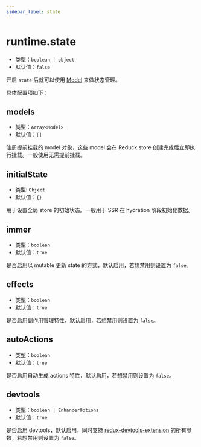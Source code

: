 ```yaml
---
sidebar_label: state
---
```


# runtime.state

- 类型：`boolean | object`
- 默认值：`false`

开启 `state` 后就可以使用 [Model](/docs/guides/topic-detail/model/quick-start) 来做状态管理。

具体配置项如下：

## models

- 类型：`Array<Model>`
- 默认值：`[]`

注册提前挂载的 model 对象，这些 model 会在 Reduck store 创建完成后立即执行挂载。一般使用无需提前挂载。

## initialState

- 类型: `Object`
- 默认值：`{}`

用于设置全局 store 的初始状态。一般用于 SSR 在 hydration 阶段初始化数据。

## immer

- 类型：`boolean`
- 默认值：`true`

是否启用以 mutable 更新 state 的方式，默认启用，若想禁用则设置为 `false`。

## effects

- 类型：`boolean`
- 默认值：`true`

是否启用副作用管理特性，默认启用，若想禁用则设置为 `false`。

## autoActions

- 类型：`boolean`
- 默认值：`true`

是否启用自动生成 actions 特性，默认启用，若想禁用则设置为 `false`。

## devtools

- 类型：`boolean | EnhancerOptions`
- 默认值：`true`

是否启用 devtools，默认启用，同时支持 [redux-devtools-extension](https://github.com/zalmoxisus/redux-devtools-extension/blob/master/docs/API/Arguments.md) 的所有参数，若想禁用则设置为 `false`。
